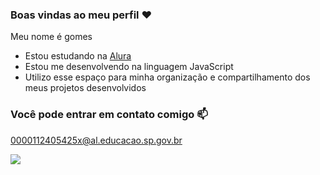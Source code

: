 ### Boas vindas ao meu perfil ❤️

Meu nome é gomes
- Estou estudando na [Alura](https://www.alura.com.br)
- Estou me desenvolvendo na linguagem JavaScript
- Utilizo esse espaço para minha organização e compartilhamento dos meus projetos desenvolvidos

### Você pode entrar em contato comigo 📫

0000112405425x@al.educacao.sp.gov.br


![](https://media1.tenor.com/m/8mW7wqz5A94AAAAC/cats-heart.gif)

